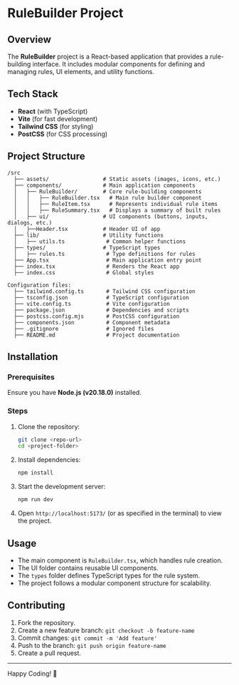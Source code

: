 # RuleBuilder Project

## Overview

The **RuleBuilder** project is a React-based application that provides a rule-building interface. It includes modular components for defining and managing rules, UI elements, and utility functions.

## Tech Stack

- **React** (with TypeScript)
- **Vite** (for fast development)
- **Tailwind CSS** (for styling)
- **PostCSS** (for CSS processing)

## Project Structure

```
/src
  ├── assets/                 # Static assets (images, icons, etc.)
  ├── components/             # Main application components
  │   ├── RuleBuilder/        # Core rule-building components
  │   │   ├── RuleBuilder.tsx   # Main rule builder component
  │   │   ├── RuleItem.tsx      # Represents individual rule items
  │   │   ├── RuleSummary.tsx   # Displays a summary of built rules
  │   ├── ui/                 # UI components (buttons, inputs, dialogs, etc.)
  │   ├──Header.tsx           # Header UI of app
  ├── lib/                    # Utility functions
  │   ├── utils.ts             # Common helper functions
  ├── types/                  # TypeScript types
  │   ├── rules.ts             # Type definitions for rules
  ├── App.tsx                  # Main application entry point
  ├── index.tsx                # Renders the React app
  ├── index.css                # Global styles

Configuration files:
  ├── tailwind.config.ts       # Tailwind CSS configuration
  ├── tsconfig.json            # TypeScript configuration
  ├── vite.config.ts           # Vite configuration
  ├── package.json             # Dependencies and scripts
  ├── postcss.config.mjs       # PostCSS configuration
  ├── components.json          # Component metadata
  ├── .gitignore               # Ignored files
  ├── README.md                # Project documentation
```

## Installation

### Prerequisites

Ensure you have **Node.js (v20.18.0)** installed.

### Steps

1. Clone the repository:
   ```sh
   git clone <repo-url>
   cd <project-folder>
   ```
2. Install dependencies:
   ```sh
   npm install
   ```
3. Start the development server:
   ```sh
   npm run dev
   ```
4. Open `http://localhost:5173/` (or as specified in the terminal) to view the project.

## Usage

- The main component is `RuleBuilder.tsx`, which handles rule creation.
- The UI folder contains reusable UI components.
- The `types` folder defines TypeScript types for the rule system.
- The project follows a modular component structure for scalability.

## Contributing

1. Fork the repository.
2. Create a new feature branch: `git checkout -b feature-name`
3. Commit changes: `git commit -m 'Add feature'`
4. Push to the branch: `git push origin feature-name`
5. Create a pull request.

---

Happy Coding! 🚀
